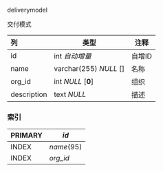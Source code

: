 deliverymodel

交付模式



| 列          | 类型                   | 注释   |
| :---------- | ---------------------- | ------ |
| id          | int *自动增量*         | 自增ID |
| name        | varchar(255) *NULL* [] | 名称   |
| org_id      | int *NULL* [**0**]     | 组织   |
| description | text *NULL*            | 描述   |

### 索引

| PRIMARY | *id*       |
| :------ | ---------- |
| INDEX   | *name*(95) |
| INDEX   | *org_id*   |